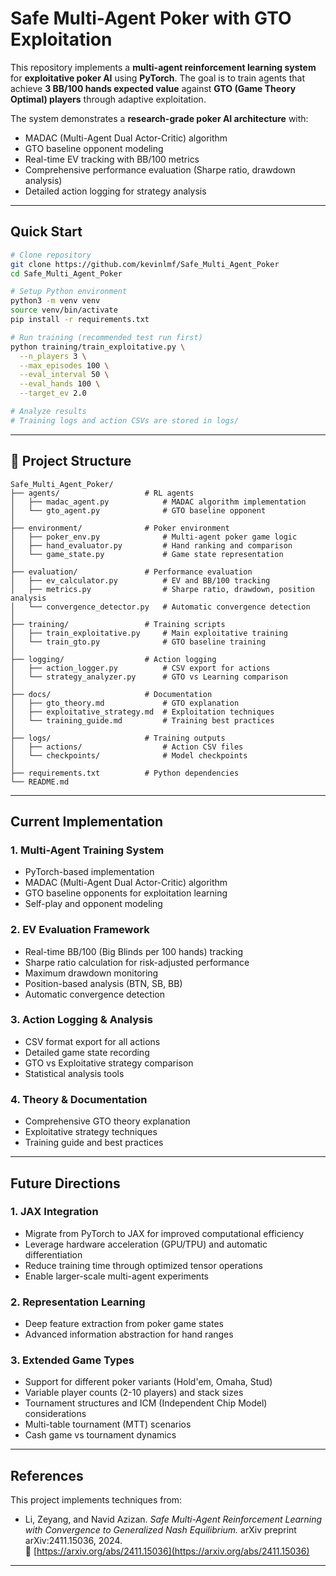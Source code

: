 # Safe Multi-Agent Poker with GTO Exploitation

This repository implements a **multi-agent reinforcement learning system** for **exploitative poker AI** using **PyTorch**.
The goal is to train agents that achieve **3 BB/100 hands expected value** against **GTO (Game Theory Optimal) players** through adaptive exploitation.

The system demonstrates a **research-grade poker AI architecture** with:
- MADAC (Multi-Agent Dual Actor-Critic) algorithm
- GTO baseline opponent modeling
- Real-time EV tracking with BB/100 metrics
- Comprehensive performance evaluation (Sharpe ratio, drawdown analysis)
- Detailed action logging for strategy analysis

---

##  Quick Start

```bash
# Clone repository
git clone https://github.com/kevinlmf/Safe_Multi_Agent_Poker
cd Safe_Multi_Agent_Poker

# Setup Python environment
python3 -m venv venv
source venv/bin/activate
pip install -r requirements.txt

# Run training (recommended test run first)
python training/train_exploitative.py \
  --n_players 3 \
  --max_episodes 100 \
  --eval_interval 50 \
  --eval_hands 100 \
  --target_ev 2.0

# Analyze results
# Training logs and action CSVs are stored in logs/
```

---

## 📁 Project Structure

```
Safe_Multi_Agent_Poker/
├── agents/                   # RL agents
│   ├── madac_agent.py            # MADAC algorithm implementation
│   └── gto_agent.py              # GTO baseline opponent
│
├── environment/              # Poker environment
│   ├── poker_env.py              # Multi-agent poker game logic
│   ├── hand_evaluator.py         # Hand ranking and comparison
│   └── game_state.py             # Game state representation
│
├── evaluation/               # Performance evaluation
│   ├── ev_calculator.py          # EV and BB/100 tracking
│   ├── metrics.py                # Sharpe ratio, drawdown, position analysis
│   └── convergence_detector.py   # Automatic convergence detection
│
├── training/                 # Training scripts
│   ├── train_exploitative.py     # Main exploitative training
│   └── train_gto.py              # GTO baseline training
│
├── logging/                  # Action logging
│   ├── action_logger.py          # CSV export for actions
│   └── strategy_analyzer.py      # GTO vs Learning comparison
│
├── docs/                     # Documentation
│   ├── gto_theory.md             # GTO explanation
│   ├── exploitative_strategy.md  # Exploitation techniques
│   └── training_guide.md         # Training best practices
│
├── logs/                     # Training outputs
│   ├── actions/                  # Action CSV files
│   └── checkpoints/              # Model checkpoints
│
├── requirements.txt          # Python dependencies
└── README.md
```

---

## Current Implementation

### 1. **Multi-Agent Training System**
- PyTorch-based implementation
- MADAC (Multi-Agent Dual Actor-Critic) algorithm
- GTO baseline opponents for exploitation learning
- Self-play and opponent modeling

### 2. **EV Evaluation Framework**
- Real-time BB/100 (Big Blinds per 100 hands) tracking
- Sharpe ratio calculation for risk-adjusted performance
- Maximum drawdown monitoring
- Position-based analysis (BTN, SB, BB)
- Automatic convergence detection

### 3. **Action Logging & Analysis**
- CSV format export for all actions
- Detailed game state recording
- GTO vs Exploitative strategy comparison
- Statistical analysis tools

### 4. **Theory & Documentation**
- Comprehensive GTO theory explanation
- Exploitative strategy techniques
- Training guide and best practices

---

##  Future Directions

### 1. **JAX Integration**
- Migrate from PyTorch to JAX for improved computational efficiency
- Leverage hardware acceleration (GPU/TPU) and automatic differentiation
- Reduce training time through optimized tensor operations
- Enable larger-scale multi-agent experiments

### 2. **Representation Learning**
- Deep feature extraction from poker game states
- Advanced information abstraction for hand ranges


### 3. **Extended Game Types**
- Support for different poker variants (Hold'em, Omaha, Stud)
- Variable player counts (2-10 players) and stack sizes
- Tournament structures and ICM (Independent Chip Model) considerations
- Multi-table tournament (MTT) scenarios
- Cash game vs tournament dynamics

---

## References

This project implements techniques from:

- Li, Zeyang, and Navid Azizan. *Safe Multi-Agent Reinforcement Learning with Convergence to Generalized Nash Equilibrium.* arXiv preprint arXiv:2411.15036, 2024.  
  🔗 [https://arxiv.org/abs/2411.15036](https://arxiv.org/abs/2411.15036)






---



